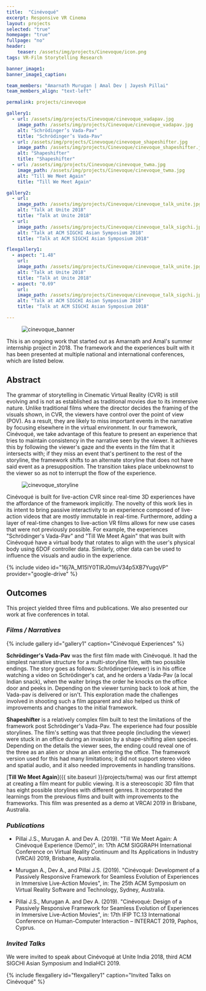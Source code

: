 ```yaml
---
title:  "Cinévoqué"
excerpt: Responsive VR Cinema
layout: projects
selected: "true"
homepage: "true"
fullpage: "no"
header:
    teaser: /assets/img/projects/Cinevoque/icon.png
tags: VR-Film Storytelling Research

banner_image1:
banner_image1_caption:

team_members: "Amarnath Murugan | Amal Dev | Jayesh Pillai"
team_members_align: "text-left"

permalink: projects/cinevoque

gallery1:
  - url: /assets/img/projects/Cinevoque/cinevoque_vadapav.jpg
    image_path: /assets/img/projects/Cinevoque/cinevoque_vadapav.jpg
    alt: "Schrödinger’s Vada-Pav"
    title: "Schrödinger’s Vada-Pav"
  - url: /assets/img/projects/Cinevoque/cinevoque_shapeshifter.jpg
    image_path: /assets/img/projects/Cinevoque/cinevoque_shapeshifter.jpg
    alt: "Shapeshifter"
    title: "Shapeshifter"
  - url: /assets/img/projects/Cinevoque/cinevoque_twma.jpg
    image_path: /assets/img/projects/Cinevoque/cinevoque_twma.jpg
    alt: "Till We Meet Again"
    title: "Till We Meet Again"

gallery2:
  - url: 
    image_path: /assets/img/projects/Cinevoque/cinevoque_talk_unite.jpg
    alt: "Talk at Unite 2018"
    title: "Talk at Unite 2018"
  - url: 
    image_path: /assets/img/projects/Cinevoque/cinevoque_talk_sigchi.jpg
    alt: "Talk at ACM SIGCHI Asian Symposium 2018"
    title: "Talk at ACM SIGCHI Asian Symposium 2018"

flexgallery1:
  - aspect: "1.48"
    url:
    image_path: /assets/img/projects/Cinevoque/cinevoque_talk_unite.jpg
    alt: "Talk at Unite 2018"
    title: "Talk at Unite 2018"
  - aspect: "0.69"
    url:
    image_path: /assets/img/projects/Cinevoque/cinevoque_talk_sigchi.jpg
    alt: "Talk at ACM SIGCHI Asian Symposium 2018"
    title: "Talk at ACM SIGCHI Asian Symposium 2018"

---
```


<figure class="align-center" style="width:100%;">
  <img src="{{ site.url }}{{ site.baseurl }}/assets/img/projects/Cinevoque/cinevoque_banner.png" alt="cinevoque_banner">
</figure> 

This is an ongoing work that started out as Amarnath and Amal's summer internship project in 2018. The framework and the experiences built with it has been presented at multiple national and international conferences, which are listed below.


## Abstract

The grammar of storytelling in Cinematic Virtual Reality (CVR) is still evolving and is not as established as traditional movies due to its immersive nature. Unlike traditional films where the director decides the framing of the visuals shown, in CVR, the viewers have control over the point of view (POV). As a result, they are likely to miss important events in the narrative by focusing elsewhere in the virtual environment. In our framework, Cinévoqué,  we take advantage of this feature to present an experience that tries to maintain consistency in the narrative seen by the viewer. It achieves this by following the viewer's gaze and the events in the film that it intersects with; if they miss an event that's pertinent to the rest of the storyline, the framework shifts to an alternate storyline that does not have said event as a presupposition. The transition takes place unbeknownst to the viewer so as not to interrupt the flow of the experience.

<figure class="align-center" style="width:100%;">
  <img src="{{ site.url }}{{ site.baseurl }}/assets/img/projects/Cinevoque/cinevoque_storyline.jpg" alt="cinevoque_storyline">
</figure> 

Cinévoqué is built for live-action CVR since real-time 3D experiences have the affordance of the framework implicitly. The novelty of this work lies in its intent to bring passive interactivity to an experience composed of live-action videos that are mostly immutable in real-time. Furthermore, adding a layer of real-time changes to live-action VR films allows for new use cases that were not previously possible.  For example, the experiences "Schrödinger's Vada-Pav" and  "Till We Meet Again" that was built with Cinévoqué have a virtual body that rotates to align with the user's physical body using 6DOF controller data.  Similarly, other data can be used to influence the visuals and audio in the experience. 

{% include video id="16j7A_M15lY0TIRJ0muV34p5XB7YugqVP" provider="google-drive" %}

## Outcomes
This project yielded three films and publications. We also presented our work at five conferences in total. 

### ***Films / Narratives***

{% include gallery id="gallery1" caption="Cinévoqué Experiences" %}


**Schrödinger's Vada-Pav** was the first film made with Cinévoqué. It had the simplest narrative structure for a multi-storyline film, with two possible endings. The story goes as follows: Schrödinger(viewer) is in his office watching a video on Schrödinger's cat, and he orders a Vada-Pav (a local Indian snack), when the waiter brings the order he knocks on the office door and peeks in. Depending on the viewer turning back to look at him, the Vada-pav is delivered or isn't. This exploration made the challenges involved in shooting such a film apparent and also helped us think of improvements and changes to the initial framework.

**Shapeshifter** is a relatively complex film built to test the limitations of the framework post Schrödinger's Vada-Pav. The experience had four possible storylines. The film's setting was that three people (including the viewer) were stuck in an office during an invasion by a shape-shifting alien species. Depending on the details the viewer sees, the ending could reveal one of the three as an alien or show an alien entering the office. The framework version used for this had many limitations; it did not support stereo video and spatial audio, and it also needed improvements in handling transitions. 

[**Till We Meet Again**]({{ site.baseurl }}/projects/twma) was our first attempt at creating a film meant for public viewing. It is a stereoscopic 3D film that has eight possible storylines with different genres.  It incorporated the learnings from the previous films and built with improvements to the frameworks. This film was presented as a demo at VRCAI 2019 in Brisbane, Australia. 

### ***Publications***

- Pillai J.S., Murugan A. and Dev A. (2019). "Till We Meet Again: A Cinévoqué Experience (Demo)", in: 17th ACM SIGGRAPH International Conference on Virtual Reality Continuum and Its Applications in Industry (VRCAI) 2019, Brisbane, Australia.

- Murugan A., Dev A., and Pillai J.S. (2019). "Cinévoqué: Development of a Passively Responsive Framework for Seamless Evolution of Experiences in Immersive Live-Action Movies", in: The 25th ACM Symposium on Virtual Reality Software and Technology, Sydney, Australia.

- Pillai J.S., Murugan A. and Dev A. (2019). "Cinévoqué: Design of a Passively Responsive Framework for Seamless Evolution of Experiences in Immersive Live-Action Movies", in: 17th IFIP TC.13 International Conference on Human-Computer Interaction – INTERACT 2019, Paphos, Cyprus. 

### ***Invited Talks***

We were invited to speak about Cinévoqué at Unite India 2018, third ACM SIGCHI Asian Symposium and IndiaHCI 2019.

{% include flexgallery id="flexgallery1" caption="Invited Talks on Cinévoqué" %}


